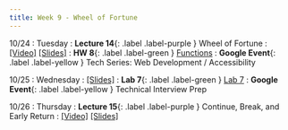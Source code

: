 ```yaml
---
title: Week 9 - Wheel of Fortune
---
```


10/24
: Tuesday
: **Lecture 14**{: .label .label-purple } Wheel of Fortune
  : [\[Video\]](https://edstem.org/us/courses/41440/lessons/78775/slides/433107) [\[Slides\]](https://edstem.org/us/courses/41440/lessons/78775/slides/431977)
: **HW 8**{: .label .label-green } [Functions](https://edstem.org/us/courses/41440/lessons/78775/slides/429537)
: **Google Event**{: .label .label-yellow } Tech Series: Web Development / Accessibility

10/25
: Wednesday
  : [\[Slides\]](https://edstem.org/us/courses/41440/lessons/70330/slides/376323)
: **Lab 7**{: .label .label-green } [Lab 7](https://edstem.org/us/courses/41440/lessons/78774)
: **Google Event**{: .label .label-yellow } Technical Interview Prep

10/26
: Thursday
: **Lecture 15**{: .label .label-purple } Continue, Break, and Early Return
  : [\[Video\]](https://edstem.org/us/courses/41440/lessons/78775/slides/433912) [\[Slides\]](https://edstem.org/us/courses/41440/lessons/78775/slides/433919)